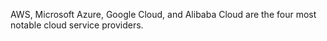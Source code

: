 AWS, Microsoft Azure, Google Cloud, and Alibaba Cloud are the four most notable cloud service providers.
